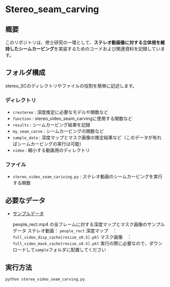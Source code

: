 # Stereo_seam_carving

## 概要

このリポジトリは、修士研究の一環として、**ステレオ動画像に対する立体視を維持したシームカービング**を実装するためのコードおよび関連資料を記録しています。

## フォルダ構成
stereo_SCのディレクトリやファイルの役割を簡単に記述します。

### ディレクトリ
* `crestereo` : 深度推定に必要なモデルや関数など
* `function` : stereo_video_seam_carvingに使用する関数など
* `results` : シームカービング結果を記録
* `my_seam_carve` : シームカービングの関数など
* `sample_data` : 深度マップとマスク画像の推定結果など（このデータが有ればシームカービングの実行は可能）
* `video` : 縮小する動画用のディレクトリ

### ファイル
* `stereo_video_seam_cariving.py` : ステレオ動画のシームカービングを実行する関数 

## 必要なデータ
* [サンプルデータ](https://drive.google.com/drive/folders/1C_mDworgYfj2DWSmuJFlmqyC5soYeF59)

  people_rect.mp4 の全フレームに対する深度マップとマスク画像のサンプルデータ
  ステレオ動画： `people_rect`
  深度マップ　： `full_video_disp_cache[resize_x0.5].pkl`
  マスク画像　： `full_video_mask_cache[resize_x0.5].pkl`
実行の際に必要なので，ダウンロードして`sample`フォルダに配置してください

## 実行方法
```bash
python stereo_video_seam_carving.py

